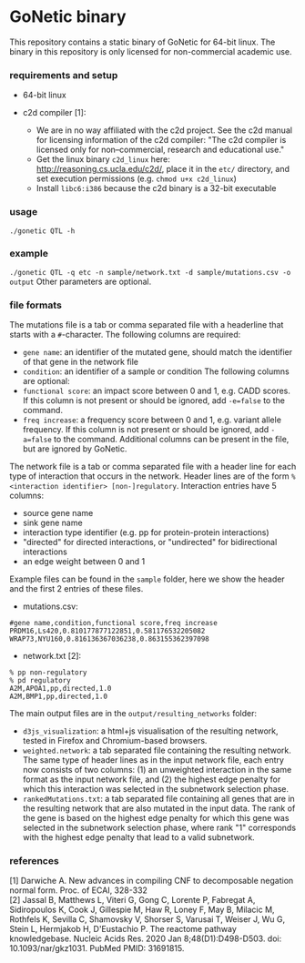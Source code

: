 # GoNetic binary
This repository contains a static binary of GoNetic for 64-bit linux.
The binary in this repository is only licensed for non-commercial academic use.

### requirements and setup
 - 64-bit linux

 - c2d compiler [1]:
   - We are in no way affiliated with the c2d project. See the c2d manual for licensing information of the c2d compiler: "The c2d compiler is licensed only for non–commercial, research and educational use."
   - Get the linux binary `c2d_linux` here: <http://reasoning.cs.ucla.edu/c2d/>, place it in the `etc/` directory, and set execution permissions (e.g. `chmod u+x c2d_linux`) 
   - Install `libc6:i386` because the c2d binary is a 32-bit executable

### usage
`./gonetic QTL -h`

### example
`./gonetic QTL -q etc -n sample/network.txt -d sample/mutations.csv -o output`
Other parameters are optional.

### file formats
The mutations file is a tab or comma separated file with a headerline that starts with a `#`-character. The following columns are required:
 - `gene name`: an identifier of the mutated gene, should match the identifier of that gene in the network file
 - `condition`: an identifier of a sample or condition
The following columns are optional:
 - `functional score`: an impact score between 0 and 1, e.g. CADD scores. If this column is not present or should be ignored, add `-e=false` to the command.
 - `freq increase`: a frequency score between 0 and 1, e.g. variant allele frequency. If this column is not present or should be ignored, add `-a=false` to the command.
Additional columns can be present in the file, but are ignored by GoNetic.

The network file is a tab or comma separated file with a header line for each type of interaction that occurs in the network.
Header lines are of the form `% <interaction identifier> [non-]regulatory`.
Interaction entries have 5 columns: 
 - source gene name
 - sink gene name
 - interaction type identifier (e.g. pp for protein-protein interactions)
 - "directed" for directed interactions, or "undirected" for bidirectional interactions
 - an edge weight between 0 and 1

Example files can be found in the `sample` folder, here we show the header and the first 2 entries of these files.
 - mutations.csv:
```
#gene name,condition,functional score,freq increase
PRDM16,Ls420,0.810177877122851,0.581176532205082
WRAP73,NYU160,0.816136367036238,0.863155362397098
```
 - network.txt [2]:
```
% pp non-regulatory
% pd regulatory
A2M,APOA1,pp,directed,1.0
A2M,BMP1,pp,directed,1.0
```

The main output files are in the `output/resulting_networks` folder:
 - `d3js_visualization`: a html+js visualisation of the resulting network, tested in Firefox and Chromium-based browsers.
 - `weighted.network`: a tab separated file containing the resulting network. The same type of header lines as in the input network file, each entry now consists of two columns: (1) an unweighted interaction in the same format as the input network file, and (2) the highest edge penalty for which this interaction was selected in the subnetwork selection phase.
 - `rankedMutations.txt`: a tab separated file containing all genes that are in the resulting network that are also mutated in the input data. The rank of the gene is based on the highest edge penalty for which this gene was selected in the subnetwork selection phase, where rank "1" corresponds with the highest edge penalty that lead to a valid subnetwork.

### references
[1] Darwiche A. New advances in compiling CNF to decomposable negation normal form. Proc. of ECAI, 328-332  
[2] Jassal B, Matthews L, Viteri G, Gong C, Lorente P, Fabregat A, Sidiropoulos K, Cook J, Gillespie M, Haw R, Loney F, May B, Milacic M, Rothfels K, Sevilla C, Shamovsky V, Shorser S, Varusai T, Weiser J, Wu G, Stein L, Hermjakob H, D'Eustachio P. The reactome pathway knowledgebase. Nucleic Acids Res. 2020 Jan 8;48(D1):D498-D503. doi: 10.1093/nar/gkz1031. PubMed PMID: 31691815.  
